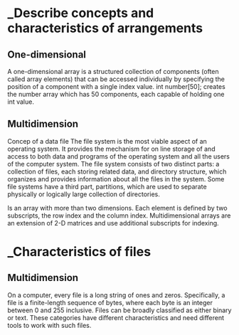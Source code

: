 # _Describe concepts and characteristics of arrangements

## One-dimensional 

A one-dimensional array is a structured collection of components (often called array elements) that can be accessed individually by specifying the position of a component with a single index value. int number[50]; creates the number array which has 50 components, each capable of holding one int value.

## Multidimension
Concep of a data file The file system is the most viable aspect of an operating system. It provides the mechanism for on line storage of and access to both data and programs of the operating system and all the users of the computer system. The file system consists of two distinct parts: a collection of files, each storing related data, and directory structure, which organizes and provides information about all the files in the system. Some file systems have a third part, partitions, which are used to separate physically or logically large collection of directories.

Is an array with more than two dimensions. Each element is defined by two subscripts, the row index and the column index. Multidimensional arrays are an extension of 2-D matrices and use additional subscripts for indexing. 

# _Characteristics of files

## Multidimension
On a computer, every file is a long string of ones and zeros. Specifically, a file is a finite-length sequence of bytes, where each byte is an integer between 0 and 255 inclusive. Files can be broadly classified as either binary or text. These categories have different characteristics and need different tools to work with such files.
